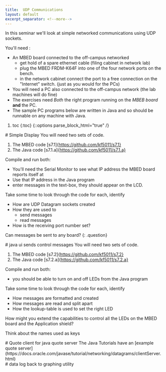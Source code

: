 ```yaml
---
title:  UDP Communications
layout: default
excerpt_separator: <!--more-->
---
```

In this seminar we'll look at simple networked communications using UDP sockets.

<!--more-->

You'll need :

* An MBED board connected to the off-campus networked
  + get hold of a spare ethernet cable (filing cabinet in network lab)
  + plug the MBED FRDM-K64F into one of the four network ports on the bench.
  + in the network cabinet connect the port to a free connection on the "Internet" switch.  (just as you would for the PCs)
* You will need a PC also connected to the off-campus network (the lab machines will do fine)
* The exercises need _Both_ the right program running on the _MBEB board_ **and** the PC.
* The sample PC programs below are written in Java and so should be runnable on any machine with Java.

1. toc
{:toc}
{::options parse_block_html="true" /}

<section class="exercise">
# Simple Display
You will need two sets of code.

1. The MBED code [s7.1]{https://github.com/kf5011/s7.1}
2. The Java code [s7.1.a]{https://github.com/kf5011/s7.1.a}

Compile and run  both:

 * You'll need the Serial Monitor to see what IP address the MBED board reports itself at
 * Use that IP address in the Java program
 * enter messages in the text-box, they should appear on the LCD.

 Take some time to look through the code for each, identify

 * How are UDP Datagram sockets created
 * How they are used to
   + send messages
   + read messages
 * How is the receiving port number set?

Can messages be sent to any board?
{: .question}
</section>


<section class="exercise">
# java ui sends control messages
You will need two sets of code.

1. The MBED code [s7.2]{https://github.com/kf5011/s7.2}
2. The Java code [s7.2.a]{https://github.com/kf5011/s7.2.a}

Compile and run both:

* you should be able to turn on and off LEDs from the Java program

Take some time to look through the code for each, identify

* How messages are formatted and created
* How messages are read and split apart
* How the lookup-table is used to set the right LED

<section class="question">
How might you extend the capabilities to control all the LEDs on the MBED board and the Application shield?

<span class="hint">Think about the names used as keys</span>
</section>

</section>

<section class="exercise">
# Quote client for java quote server
The Java Tutorials have an [example quote server](https://docs.oracle.com/javase/tutorial/networking/datagrams/clientServer.html)  
</section>

<section class="exercise">
# data log back to graphing utility
</section>
